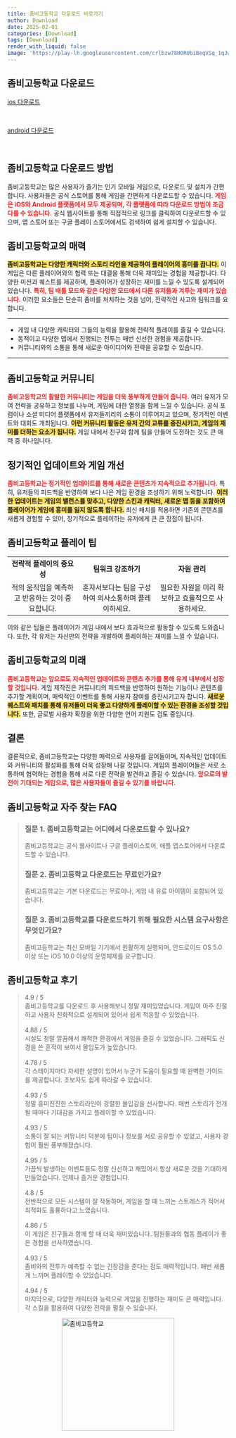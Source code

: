 ```yaml
---
title: 좀비고등학교 다운로드 바로가기
author: Download
date: 2025-02-01
categories: [Download]
tags: [Download]
render_with_liquid: false
image: 'https://play-lh.googleusercontent.com/crlbzw78HORUbiBeqVSq_1qJw8A-kBm-uoHWZQ_7SZNRTlE7BfATu6di0Us2J7USg7Q=s256-rw'
---
```

<h2 id='좀비고등학교_다운로드'>좀비고등학교 다운로드</h2>
<p><a class="click-button ios" title=" 다운로드" href="" rel="nofollow">ios  다운로드</a></p><br>
<p><a class="click-button android" title=" 다운로드" href="https://play.google.comhttps://play.google.com/store/apps/details?id=net.kernys.aooni" rel="nofollow">android  다운로드</a></p><br>


<h2 id='다운로드와 설치 안내'>좀비고등학교 다운로드 방법</h2>

<p>좀비고등학교는 많은 사용자가 즐기는 인기 모바일 게임으로, 다운로드 및 설치가 간편합니다. 사용자들은 공식 스토어를 통해 게임을 간편하게 다운로드할 수 있습니다. <b><span style="color: #ee2323;">게임은 iOS와 Android 플랫폼에서 모두 제공되며, 각 플랫폼에 따라 다운로드 방법이 조금 다를 수 있습니다.</span></b> 공식 웹사이트를 통해 직접적으로 링크를 클릭하여 다운로드할 수 있으며, 앱 스토어 또는 구글 플레이 스토어에서도 검색하여 쉽게 설치할 수 있습니다.</p>

<h2 id='게임 특징 및 매력'>좀비고등학교의 매력</h2>

<p><b><span style="background-color: #ffe066;">좀비고등학교는 다양한 캐릭터와 스토리 라인을 제공하여 플레이어의 흥미를 끕니다.</span></b> 이 게임은 다른 플레이어와의 협력 또는 대결을 통해 더욱 재미있는 경험을 제공합니다. 다양한 미션과 퀘스트를 제공하며, 플레이어가 성장하는 재미를 느낄 수 있도록 설계되어 있습니다. <b><span style="color: #ee2323;">특히, 팀 배틀 모드와 같은 다양한 모드에서 다른 유저들과 겨루는 재미가 있습니다.</span></b> 이러한 요소들은 단순히 좀비를 처치하는 것을 넘어, 전략적인 사고와 팀워크를 요합니다.</p>

<hr />

<ul>
    <li>게임 내 다양한 캐릭터와 그들의 능력을 활용해 전략적 플레이를 즐길 수 있습니다.</li>
    <li>동적이고 다양한 맵에서 진행되는 전투는 매번 신선한 경험을 제공합니다.</li>
    <li>커뮤니티와의 소통을 통해 새로운 아이디어와 전략을 공유할 수 있습니다.</li>
</ul>

<hr />

<h2 id='커뮤니티 및 소통'>좀비고등학교 커뮤니티</h2>

<p><b><span style="color: #ee2323;">좀비고등학교의 활발한 커뮤니티는 게임을 더욱 풍부하게 만들어 줍니다.</span></b> 여러 유저가 모여 전략을 공유하고 정보를 나누며, 게임에 대한 열정을 함께 느낄 수 있습니다. 공식 포럼이나 소셜 미디어 플랫폼에서 유저들끼리의 소통이 이루어지고 있으며, 정기적인 이벤트와 대회도 개최됩니다. <b><span style="background-color: #ffe066;">이런 커뮤니티 활동은 유저 간의 교류를 증진시키고, 게임의 재미를 더하는 요소가 됩니다.</span></b> 게임 내에서 친구와 함께 팀을 만들어 도전하는 것도 큰 매력 중 하나입니다.</p>

<h2 id='업데이트 및 패치'>정기적인 업데이트와 게임 개선</h2>

<p><b><span style="color: #ee2323;">좀비고등학교는 정기적인 업데이트를 통해 새로운 콘텐츠가 지속적으로 추가됩니다.</span></b> 특히, 유저들의 피드백을 반영하여 보다 나은 게임 환경을 조성하기 위해 노력합니다. <b><span style="background-color: #ffe066;">이러한 업데이트는 게임의 밸런스를 맞추고, 다양한 스킨과 캐릭터, 새로운 맵 등을 포함하여 플레이어가 게임에 흥미를 잃지 않도록 합니다.</span></b> 최신 패치를 적용하면 기존의 콘텐츠를 새롭게 경험할 수 있어, 장기적으로 플레이하는 유저에게 큰 큰 장점이 됩니다.</p>

<h2 id='게임 플레이 팁'>좀비고등학교 플레이 팁</h2>

<table>
    <tr>
        <td style="text-align: center; height: 17px;"><b>전략적 플레이의 중요성</b></td>
        <td style="text-align: center; height: 17px;"><b>팀워크 강조하기</b></td>
        <td style="text-align: center; height: 17px;"><b>자원 관리</b></td>
    </tr>
    <tr>
        <td style="text-align: center; height: 17px;">적의 움직임을 예측하고 반응하는 것이 중요합니다.</td>
        <td style="text-align: center; height: 17px;">혼자서보다는 팀을 구성하여 의사소통하며 플레이하세요.</td>
        <td style="text-align: center; height: 17px;">필요한 자원을 미리 확보하고 효율적으로 사용하세요.</td>
    </tr>
</table>

<p>이와 같은 팁들은 플레이어가 게임 내에서 보다 효과적으로 활동할 수 있도록 도와줍니다. 또한, 각 유저는 자신만의 전략을 개발하여 플레이하는 재미를 느낄 수 있습니다.</p>

<h2 id='게임의 미래'>좀비고등학교의 미래</h2>

<p><b><span style="color: #ee2323;">좀비고등학교는 앞으로도 지속적인 업데이트와 콘텐츠 추가를 통해 유계 내부에서 성장할 것입니다.</span></b> 게임 제작진은 커뮤니티의 피드백을 반영하여 원하는 기능이나 콘텐츠를 추가할 계획이며, 매력적인 이벤트를 통해 사용자 참여를 증진시키고자 합니다. <b><span style="background-color: #ffe066;">새로운 퀘스트와 패치를 통해 유저들이 더욱 좋고 다양하게 플레이할 수 있는 환경을 조성할 것입니다.</span></b> 또한, 글로벌 사용자 확장을 위한 다양한 언어 지원도 검토 중입니다.</p>

<h2 id='결론'>결론</h2>

<p>결론적으로, 좀비고등학교는 다양한 매력으로 사용자를 끌어들이며, 지속적인 업데이트와 커뮤니티의 활성화를 통해 더욱 성장해 나갈 것입니다. 게임의 플레이어들은 서로 소통하며 협력하는 경험을 통해 서로 다른 전략을 발견하고 즐길 수 있습니다. <b><span style="color: #ee2323;">앞으로의 발전이 기대되는 게임으로, 많은 사용자들이 즐길 수 있기를 바랍니다.</span></b></p>


<h2 id='좀비고등학교_자주_찾는_FAQ'>좀비고등학교 자주 찾는 FAQ</h2>
<div itemscope="" itemtype="https://schema.org/FAQPage"> 
<blockquote> 
<div itemscope="" itemprop="mainEntity" itemtype="https://schema.org/Question"> 
<h3 itemprop="name">질문 1. 좀비고등학교는 어디에서 다운로드할 수 있나요?</h3> 
<div itemscope="" itemprop="acceptedAnswer" itemtype="https://schema.org/Answer"> 
<span itemprop="text"> 
<p>좀비고등학교는 공식 웹사이트나 구글 플레이스토어, 애플 앱스토어에서 다운로드할 수 있습니다.</p> 
</span> 
</div> 
</div> 

<div itemscope="" itemprop="mainEntity" itemtype="https://schema.org/Question"> 
<h3 itemprop="name">질문 2. 좀비고등학교 다운로드는 무료인가요?</h3> 
<div itemscope="" itemprop="acceptedAnswer" itemtype="https://schema.org/Answer"> 
<span itemprop="text"> 
<p>좀비고등학교는 기본 다운로드는 무료이나, 게임 내 유료 아이템이 포함되어 있습니다.</p> 
</span> 
</div> 
</div> 

<div itemscope="" itemprop="mainEntity" itemtype="https://schema.org/Question"> 
<h3 itemprop="name">질문 3. 좀비고등학교를 다운로드하기 위해 필요한 시스템 요구사항은 무엇인가요?</h3> 
<div itemscope="" itemprop="acceptedAnswer" itemtype="https://schema.org/Answer"> 
<span itemprop="text"> 
<p>좀비고등학교는 최신 모바일 기기에서 원활하게 실행되며, 안드로이드 OS 5.0 이상 또는 iOS 10.0 이상의 운영체제를 요구합니다.</p> 
</span> 
</div> 
</div> 
</blockquote> 
</div>
<h2 id='좀비고등학교_후기'>좀비고등학교 후기</h2>
<div itemscope itemtype="https://schema.org/Product">
  <blockquote>
  <div itemprop="review" itemscope itemtype="https://schema.org/Review">
      <div itemprop="reviewRating" itemscope itemtype="https://schema.org/Rating"> <span itemprop="ratingValue">4.9</span> / <span itemprop="bestRating">5</span> </div>
      <span itemprop="reviewBody">좀비고등학교를 다운로드 후 사용해보니 정말 재미있었습니다. 게임이 아주 친절하고 사용자 친화적으로 설계되어 있어서 쉽게 적응할 수 있었습니다.</span>
  </div>
  <br>
  <div itemprop="review" itemscope itemtype="https://schema.org/Review">
      <div itemprop="reviewRating" itemscope itemtype="https://schema.org/Rating"> <span itemprop="ratingValue">4.88</span> / <span itemprop="bestRating">5</span> </div>
      <span itemprop="reviewBody">시설도 정말 깔끔해서 쾌적한 환경에서 게임을 즐길 수 있었습니다. 그래픽도 신경을 쓴 흔적이 보여서 몰입도가 높았습니다.</span>
  </div>
  <br>
  <div itemprop="review" itemscope itemtype="https://schema.org/Review">
      <div itemprop="reviewRating" itemscope itemtype="https://schema.org/Rating"> <span itemprop="ratingValue">4.78</span> / <span itemprop="bestRating">5</span> </div>
      <span itemprop="reviewBody">각 스테이지마다 자세한 설명이 있어서 누군가 도움이 필요할 때 완벽한 가이드를 제공합니다. 초보자도 쉽게 따라갈 수 있습니다.</span>
  </div>
  <br>
  <div itemprop="review" itemscope itemtype="https://schema.org/Review">
      <div itemprop="reviewRating" itemscope itemtype="https://schema.org/Rating"> <span itemprop="ratingValue">4.93</span> / <span itemprop="bestRating">5</span> </div>
      <span itemprop="reviewBody">정말 흥미진진한 스토리라인이 강렬한 몰입감을 선사합니다. 매번 스토리가 전개될 때마다 기대감을 가지고 플레이할 수 있었습니다.</span>
  </div>
  <br>
  <div itemprop="review" itemscope itemtype="https://schema.org/Review">
      <div itemprop="reviewRating" itemscope itemtype="https://schema.org/Rating"> <span itemprop="ratingValue">4.93</span> / <span itemprop="bestRating">5</span> </div>
      <span itemprop="reviewBody">소통이 잘 되는 커뮤니티 덕분에 팁이나 정보를 서로 공유할 수 있었고, 사용자 경험이 훨씬 풍부해졌습니다.</span>
  </div>
  <br>
  <div itemprop="review" itemscope itemtype="https://schema.org/Review">
      <div itemprop="reviewRating" itemscope itemtype="https://schema.org/Rating"> <span itemprop="ratingValue">4.95</span> / <span itemprop="bestRating">5</span> </div>
      <span itemprop="reviewBody">가끔씩 발생하는 이벤트들도 정말 신선하고 재밌어서 항상 새로운 것을 기대하게 만들었습니다. 언제나 즐거운 경험입니다.</span>
  </div>
  <br>
  <div itemprop="review" itemscope itemtype="https://schema.org/Review">
      <div itemprop="reviewRating" itemscope itemtype="https://schema.org/Rating"> <span itemprop="ratingValue">4.8</span> / <span itemprop="bestRating">5</span> </div>
      <span itemprop="reviewBody">전반적으로 모든 시스템이 잘 작동하며, 게임을 할 때 느끼는 스트레스가 적어서 최적화도 훌륭하다고 느꼈습니다.</span>
  </div>
  <br>
  <div itemprop="review" itemscope itemtype="https://schema.org/Review">
      <div itemprop="reviewRating" itemscope itemtype="https://schema.org/Rating"> <span itemprop="ratingValue">4.86</span> / <span itemprop="bestRating">5</span> </div>
      <span itemprop="reviewBody">이 게임은 친구들과 함께 할 때 더욱 재미있습니다. 팀원들과의 협동 플레이가 좋은 경험을 선사하였습니다.</span>
  </div>
  <br>
  <div itemprop="review" itemscope itemtype="https://schema.org/Review">
      <div itemprop="reviewRating" itemscope itemtype="https://schema.org/Rating"> <span itemprop="ratingValue">4.93</span> / <span itemprop="bestRating">5</span> </div>
      <span itemprop="reviewBody">좀비와의 전투가 예측할 수 없는 긴장감을 준다는 점도 매력적입니다. 매번 새롭게 느끼며 플레이할 수 있었습니다.</span>
  </div>
  <br>
  <div itemprop="review" itemscope itemtype="https://schema.org/Review">
      <div itemprop="reviewRating" itemscope itemtype="https://schema.org/Rating"> <span itemprop="ratingValue">4.94</span> / <span itemprop="bestRating">5</span> </div>
      <span itemprop="reviewBody">마지막으로, 다양한 캐릭터와 능력으로 게임을 진행하는 재미도 큰 매력입니다. 각 스킬을 활용하여 다양한 전략을 펼칠 수 있습니다.</span>
  </div>
  </blockquote>
</div>
<figure class="image" style="display: flex; justify-content: center; align-items: center; margin: 0;"><img src="https://play-lh.googleusercontent.com/crlbzw78HORUbiBeqVSq_1qJw8A-kBm-uoHWZQ_7SZNRTlE7BfATu6di0Us2J7USg7Q=s256-rw" alt="좀비고등학교" width="256" height="256" style="max-width: 100%; height: auto;"></figure>